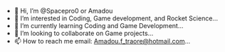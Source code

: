 - 👋 Hi, I’m @Spacepro0 or Amadou
- 👀 I’m interested in Coding, Game development, and Rocket Science...
- 🌱 I’m currently learning Coding and Game Development...
- 💞️ I’m looking to collaborate on Game projects...
- 📫 How to reach me email: Amadou.f_traore@hotmail.com...


